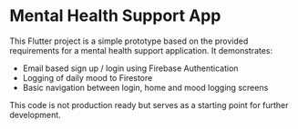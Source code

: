 # Mental Health Support App

This Flutter project is a simple prototype based on the provided requirements for a mental health support application. It demonstrates:

- Email based sign up / login using Firebase Authentication
- Logging of daily mood to Firestore
- Basic navigation between login, home and mood logging screens

This code is not production ready but serves as a starting point for further development.

